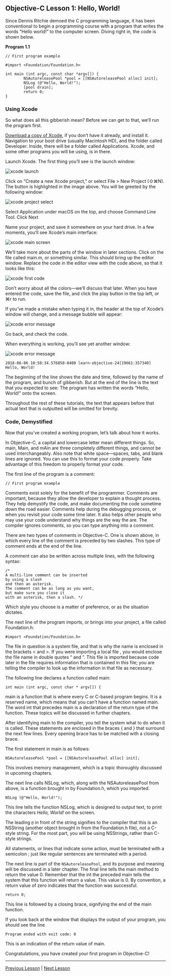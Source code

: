 ## Objective-C Lesson 1: Hello, World!

Since Dennis Ritchie demoed the C programming language, it has been conventional to begin a programming course with a program that writes the words “Hello world!” to the computer screen. Diving right in, the code is shown below.

**Program 1.1**

```objc
// First program example

#import <Foundation/Foundation.h>

int main (int argc, const char *argv[]) {
        NSAutoreleasePool *pool = [[NSAutoreleasePool alloc] init];
        NSLog (@"Hello, World!");
        [pool drain];
        return 0;
}
```

### Using Xcode

So what does all this gibberish mean? Before we can get to that, we’ll run the program first.

[Download a copy of Xcode](https://developer.apple.com/xcode/downloads/), if you don’t have it already, and install it. Navigation to your boot drive (usually Macintosh HD), and the folder called Developer. Inside, there will be a folder called Applications. Xcode, and some other programs you will be using, is in there.

Launch Xcode. The first thing you’ll see is the launch window:

![xcode launch](image_resources/xcode-launch.png)

Click on “Create a new Xcode project,” or select File > New Project (⇧⌘N). The button is highlighted in the image above. You will be greeted by the following window:

![xcode project select](image_resources/xcode-project-select.png)

Select Application under macOS on the top, and choose Command Line Tool. Click Next

Name your project, and save it somewhere on your hard drive. In a few moments, you’ll see Xcode’s main interface:

![xcode main screen](image_resources/xcode-main-screen.png)

We’ll take more about the parts of the window in later sections. Click on the file called main.m, or something similar. This should bring up the editor window. Replace the code in the editor view with the code above, so that it looks like this:

![xcode first code](image_resources/xcode-first-code.png)

Don’t worry about all the colors—we’ll discuss that later. When you have entered the code, save the file, and click the play button in the top left, or ⌘r to run.

If you’ve made a mistake when typing it in, the header at the top of Xcode’s window will change, and a message bubble will appear:

![xcode error message](image_resources/xcode-error-message.png)

Go back, and check the code.

When everything is working, you’ll see yet another window:

![xcode error message](image_resources/xcode-console-log.png)

```
2018-06-06 10:58:34.576850-0400 learn-objective-24[19661:357340] Hello, World!
```

The beginning of the line shows the date and time, followed by the name of the program, and bunch of gibberish. But at the end of the line is the text that you expected to see: The program has written the words “Hello, World!” onto the screen.

Throughout the rest of these tutorials, the text that appears before that actual text that is outputted will be omitted for brevity.

### Code, Demystified

Now that you’ve created a working program, let’s talk about how it works.

In Objective-C, a capital and lowercase letter mean different things. So, main, Main, and mAin are three completely different things, and cannot be used interchangeably. Also note that white space—spaces, tabs, and blank lines are ignored. You can use this to format your code properly. Take advantage of this freedom to properly format your code.

The first line of the program is a comment:

```objc
// First program example
```

Comments exist solely for the benefit of the programmer. Comments are important, because they allow the developer to explain a thought process. They help demystify the code, and make documenting the code sometime down the road easier. Comments help during the debugging process, or when you revisit your code some time later. It also helps other people who may use your code understand why things are the way the are. The compiler ignores comments, so you can type anything into a comment.

There are two types of comments in Objective-C. One is shown above, in which every line of the comment is preceded by two slashes. This type of comment ends at the end of the line.

A comment can also be written across multiple lines, with the following syntax:

```objc
/*
A multi-line comment can be inserted
by using a slash
and then an asterisk.
The comment can be as long as you want,
but make sure you close it
with an asterisk, then a slash. */
```

Which style you choose is a matter of preference, or as the situation dictates.

The next line of the program imports, or brings into your project, a file called Foundation.h:

```
#import <Foundation/Foundation.h>
```

The file in question is a system file, and that is why the name is enclosed in the brackets < and >. If you were importing a local file , you would enclose the file name in double quotes “ and ”. This file is imported because code later in the file requires information that is contained in this file; you are telling the compiler to look up the information in that file as necessary.

The following line declares a function called main:

```objc
int main (int argc, const char * argv[]) {
```

main is a function that is where every C or C-based program begins. It is a reserved name, which means that you can’t have a function named main. The word int that precedes main is a declaration of the return type of the function. These topics will be discussed in further chapters.

After identifying main to the compiler, you tell the system what to do when it is called. These statements are enclosed in the braces { and } that surround the next few lines. Every opening brace has to be matched with a closing brace.

The first statement in main is as follows:

```objc
NSAutoreleasePool *pool = [[NSAutoreleasePool alloc] init];
```

This involves memory management, which is a topic thoroughly discussed in upcoming chapters.

The next line calls NSLog, which, along with the NSAutoreleasePool from above, is a function brought in by Foundation.h, which you imported.

```objc
NSLog (@"Hello, World!");
```

This line tells the function NSLog, which is designed to output text, to print the characters *Hello, World!* on the screen.

The leading `@` in front of the string signifies to the compiler that this is an NSString (another object brought in from the Foundation.h file), not a C-style string. For the most part, you will be using NSStrings, rather than C-style strings.

All statements, or lines that indicate some action, must be terminated with a semicolon ; just like regular sentences are terminated with a period.

The next line is part of the `NSAutoreleasePool`, and its purpose and meaning will be discussed in a later chapter. The final line tells the main method to return the value 0. Remember that the int the preceded main tells the system that this function will return a value. This value is 0. By convention, a return value of zero indicates that the function was successful.

```objc
return 0;
```

This line is followed by a closing brace, signifying the end of the main function.

If you look back at the window that displays the output of your program, you should see the line

```
Program ended with exit code: 0
```

This is an indication of the return value of main.

Congratulations, you have created your first program in Objective-C!

---

[Previous Lesson](40.md) | [Next Lesson](42.md)
